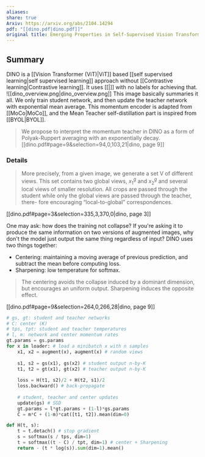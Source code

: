 ```yaml
---
aliases: 
share: true
Arxiv: https://arxiv.org/abs/2104.14294
pdf: "[[dino.pdf|dino.pdf]]"
original title: Emerging Properties in Self-Supervised Vision Transformers
---
```

## Summary
DINO is a [[Vision Transformer (ViT)|ViT]] based [[self supervised learning|self supervised learning]] approach without [[Contrastive learning|Contrastive learning]]. It uses [[|]] with no labels for achieving that. 
![[dino_overview.png|dino_overview.png]]
This image basically summaries it all. We only train student network, and then update the teacher network with exponential mean average. This momentum encoder is adapted from [[MoCo|MoCo]], and the Mean Teacher self-distillation part is inspired from [[BYOL|BYOL]]. 

> We propose to interpret the momentum teacher in DINO as a form of Polyak-Ruppert averaging with an exponentially decay. 
[[dino.pdf#page=9&selection=94,0,103,21|dino, page 9]]

### Details
> More precisely, from a given image, we generate a set V of different views. This set contains two global views, $x^g_1$ and $x^g_2$ and several local views of smaller resolution. All crops are passed through the student while only the global views are passed through the teacher, there- fore encouraging “local-to-global” correspondences.

[[dino.pdf#page=3&selection=335,3,370,0|dino, page 3]]

One may ask: how does the training not collapse? If you're asking it to produce the same information on two versions of augmented images, why don't the model just output the same thing regardless of input? DINO uses two things together:
- Centering: maintaining a moving average of previous prediction, and subtract the mean before computing loss.  
- Sharpening: low temperature for softmax.

> The centering avoids the collapse induced by a dominant dimension, but encourages an uniform output. Sharpening induces the opposite effect.

[[dino.pdf#page=9&selection=264,0,266,28|dino, page 9]]

```python
# gs, gt: student and teacher networks 
# C: center (K) 
# tps, tpt: student and teacher temperatures 
# l, m: network and center momentum rates 
gt.params = gs.params 
for x in loader: # load a minibatch x with n samples 
	x1, x2 = augment(x), augment(x) # random views
	
	s1, s2 = gs(x1), gs(x2) # student output n-by-K
	t1, t2 = gt(x1), gt(x2) # teacher output n-by-K
	
	loss = H(t1, s2)/2 + H(t2, s1)/2
	loss.backward() # back-propagate 
	
	# student, teacher and center updates
	update(gs) # SGD 
	gt.params = l*gt.params + (1-l)*gs.params
	C = m*C + (1-m)*cat([t1, t2]).mean(dim=0)

def H(t, s):
	t = t.detach() # stop gradient
	s = softmax(s / tps, dim=1)
	t = softmax((t - C) / tpt, dim=1) # center + Sharpening
	return - (t * log(s)).sum(dim=1).mean()
```
